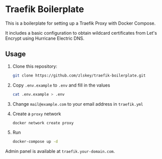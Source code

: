 # Traefik Boilerplate

This is a boilerplate for setting up a Traefik Proxy with Docker Compose.

It includes a basic configuration to obtain wildcard certificates from Let's Encrypt using Hurricane Electric DNS.

## Usage

1. Clone this repository:

   ```bash
   git clone https://github.com/zlskey/traefik-boilerplate.git

   ```

1. Copy `.env.example` to `.env` and fill in the values

   ```bash
   cat .env.example > .env
   ```

1. Change `mail@example.com` to your email address in `traefik.yml`

1. Create a `proxy` network

   ```bash
   docker network create proxy
   ```

1. Run

   ```bash
   docker-compose up -d
   ```

Admin panel is available at `traefik.your-domain.com`.

